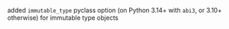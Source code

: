 added `immutable_type` pyclass option (on Python 3.14+ with `abi3`, or 3.10+ otherwise) for immutable type objects